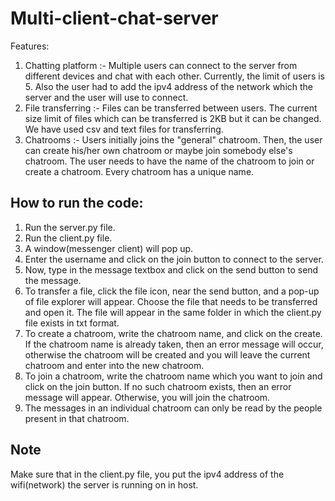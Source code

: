 # Multi-client-chat-server
Features: 
1. Chatting platform :- Multiple users can connect to the server from different devices and chat with each other. Currently, the limit of users is 5. Also the user had to add the ipv4 address of the network which the server and the user will use to connect.
2. File transferring :- Files can be transferred between users. The current size limit of files which can be transferred is 2KB but it can be changed. We have used csv and text files for transferring.
3. Chatrooms :- Users initially joins the "general" chatroom. Then, the user can create his/her own chatroom or maybe join somebody else's chatroom. The user needs to have the name of the chatroom to join or create a chatroom. Every chatroom has a unique name.

## How to run the code:
1. Run the server.py file.
2. Run the client.py file.
3. A window(messenger client) will pop up.
4. Enter the username and click on the join button to connect to the server. 
5. Now, type in the message textbox and click on the send button to send the message. 
6. To transfer a file, click the file icon, near the send button, and a pop-up of file explorer will appear. Choose the file that needs to be transferred and open it. The file will appear in the same folder in which the client.py file exists in txt format.
7. To create a chatroom, write the chatroom name, and click on the create. If the chatroom name is already taken, then an error message will occur, otherwise the chatroom will be created and you will leave the current chatroom and enter into the new chatroom. 
8. To join a chatroom, write the chatroom name which you want to join and click on the join button. If no such chatroom exists, then an error message will appear. Otherwise, you will join the chatroom.
9. The messages in an individual chatroom can only be read by the people present in that chatroom. 

## Note
Make sure that in the client.py file, you put the ipv4 address of the wifi(network) the server is running on in host.
